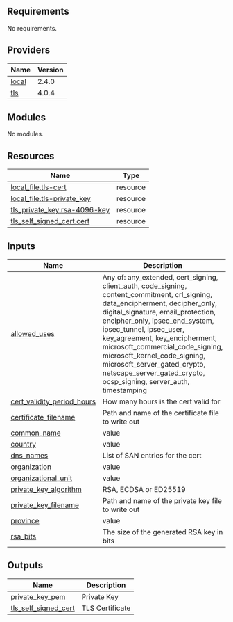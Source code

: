 <!-- BEGIN_TF_DOCS -->
## Requirements

No requirements.

## Providers

| Name | Version |
|------|---------|
| <a name="provider_local"></a> [local](#provider\_local) | 2.4.0 |
| <a name="provider_tls"></a> [tls](#provider\_tls) | 4.0.4 |

## Modules

No modules.

## Resources

| Name | Type |
|------|------|
| [local_file.tls-cert](https://registry.terraform.io/providers/hashicorp/local/latest/docs/resources/file) | resource |
| [local_file.tls-private_key](https://registry.terraform.io/providers/hashicorp/local/latest/docs/resources/file) | resource |
| [tls_private_key.rsa-4096-key](https://registry.terraform.io/providers/hashicorp/tls/latest/docs/resources/private_key) | resource |
| [tls_self_signed_cert.cert](https://registry.terraform.io/providers/hashicorp/tls/latest/docs/resources/self_signed_cert) | resource |

## Inputs

| Name | Description | Type | Default | Required |
|------|-------------|------|---------|:--------:|
| <a name="input_allowed_uses"></a> [allowed\_uses](#input\_allowed\_uses) | Any of: any\_extended, cert\_signing, client\_auth, code\_signing, content\_commitment, crl\_signing, data\_encipherment, decipher\_only, digital\_signature, email\_protection, encipher\_only, ipsec\_end\_system, ipsec\_tunnel, ipsec\_user, key\_agreement, key\_encipherment, microsoft\_commercial\_code\_signing, microsoft\_kernel\_code\_signing, microsoft\_server\_gated\_crypto, netscape\_server\_gated\_crypto, ocsp\_signing, server\_auth, timestamping | `list(any)` | `null` | no |
| <a name="input_cert_validity_period_hours"></a> [cert\_validity\_period\_hours](#input\_cert\_validity\_period\_hours) | How many hours is the cert valid for | `number` | `168` | no |
| <a name="input_certificate_filename"></a> [certificate\_filename](#input\_certificate\_filename) | Path and name of the certificate file to write out | `string` | `"certificate.pem"` | no |
| <a name="input_common_name"></a> [common\_name](#input\_common\_name) | value | `string` | `null` | no |
| <a name="input_country"></a> [country](#input\_country) | value | `string` | `null` | no |
| <a name="input_dns_names"></a> [dns\_names](#input\_dns\_names) | List of SAN entries for the cert | `list(any)` | `null` | no |
| <a name="input_organization"></a> [organization](#input\_organization) | value | `string` | `null` | no |
| <a name="input_organizational_unit"></a> [organizational\_unit](#input\_organizational\_unit) | value | `string` | `null` | no |
| <a name="input_private_key_algorithm"></a> [private\_key\_algorithm](#input\_private\_key\_algorithm) | RSA, ECDSA or ED25519 | `string` | `"RSA"` | no |
| <a name="input_private_key_filename"></a> [private\_key\_filename](#input\_private\_key\_filename) | Path and name of the private key file to write out | `string` | `"private_key.pem"` | no |
| <a name="input_province"></a> [province](#input\_province) | value | `string` | `null` | no |
| <a name="input_rsa_bits"></a> [rsa\_bits](#input\_rsa\_bits) | The size of the generated RSA key in bits | `number` | `2048` | no |

## Outputs

| Name | Description |
|------|-------------|
| <a name="output_private_key_pem"></a> [private\_key\_pem](#output\_private\_key\_pem) | Private Key |
| <a name="output_tls_self_signed_cert"></a> [tls\_self\_signed\_cert](#output\_tls\_self\_signed\_cert) | TLS Certificate |
<!-- END_TF_DOCS -->